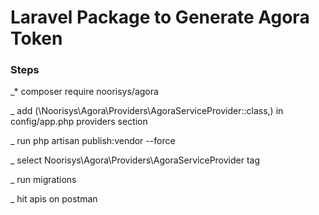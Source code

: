 # Laravel Package to Generate Agora Token

### Steps
_* composer require noorisys/agora

_ add (\Noorisys\Agora\Providers\AgoraServiceProvider::class,) in config/app.php providers section

_ run php artisan publish:vendor --force

_ select Noorisys\Agora\Providers\AgoraServiceProvider tag 

_ run migrations

_ hit apis on postman
